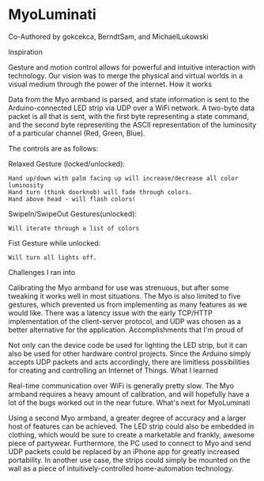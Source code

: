 # MyoLuminati
Co-Authored by gokcekca, BerndtSam, and MichaelLukowski 

Inspiration

Gesture and motion control allows for powerful and intuitive interaction with technology. Our vision was to merge the physical and virtual worlds in a visual medium through the power of the internet.
How it works

Data from the Myo armband is parsed, and state information is sent to the Arduino-connected LED strip via UDP over a WiFi network. A two-byte data packet is all that is sent, with the first byte representing a state command, and the second byte representing the ASCII representation of the luminosity of a particular channel (Red, Green, Blue).

The controls are as follows:

Relaxed Gesture (locked/unlocked):

    Hand up/down with palm facing up will increase/decrease all color luminosity
    Hand turn (think doorknob) will fade through colors.
    Hand above head - will flash colors!

SwipeIn/SwipeOut Gestures(unlocked):

    Will iterate through a list of colors

Fist Gesture while unlocked:

    Will turn all lights off.

Challenges I ran into

Calibrating the Myo armband for use was strenuous, but after some tweaking it works well in most situations. The Myo is also limited to five gestures, which prevented us from implementing as many features as we would like. There was a latency issue with the early TCP/HTTP implementation of the client-server protocol, and UDP was chosen as a better alternative for the application.
Accomplishments that I'm proud of

Not only can the device code be used for lighting the LED strip, but it can also be used for other hardware control projects. Since the Arduino simply accepts UDP packets and acts accordingly, there are limitless possibilities for creating and controlling an Internet of Things.
What I learned

Real-time communication over WiFi is generally pretty slow. The Myo armband requires a heavy amount of calibration, and will hopefully have a lot of the bugs worked out in the near future.
What's next for MyoLuminati

Using a second Myo armband, a greater degree of accuracy and a larger host of features can be achieved. The LED strip could also be embedded in clothing, which would be sure to create a marketable and frankly, awesome piece of partywear. Furthermore, the PC used to connect to Myo and send UDP packets could be replaced by an iPhone app for greatly increased portability. In another use case, the strips could simply be mounted on the wall as a piece of intuitively-controlled home-automation technology.

